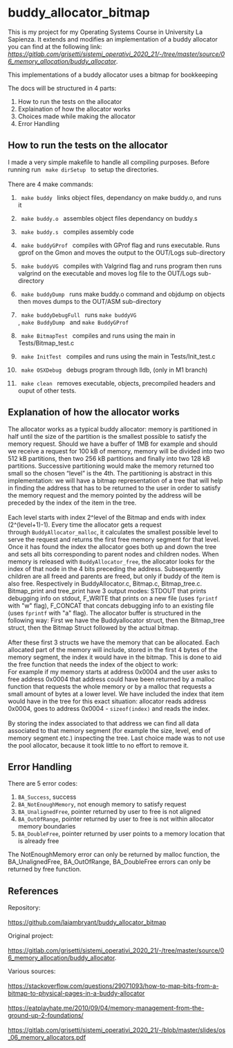 # buddy_allocator_bitmap

This is my project for my Operating Systems Course in University La Sapienza. It extends and modifies an implementation of a buddy allocator you can find at the following link: *https://gitlab.com/grisetti/sistemi_operativi_2020_21/-/tree/master/source/06_memory_allocation/buddy_allocator*.

This implementations of a buddy allocator uses a bitmap for bookkeeping 

The docs will be structured in 4 parts:
  1. How to run the tests on the allocator
  2. Explaination of how the allocator works
  3. Choices made while making the allocator
  4. Error Handling

## How to run the tests on the allocator
  I made a very simple makefile to handle all compiling purposes. Before running run <code> make dirSetup </code> to setup the directories.
  <br><br>
  There are 4 make commands:
    
  1. <code> make buddy </code> links object files, dependancy on make buddy.o, and runs it
    
  2. <code> make buddy.o </code> assembles object files dependancy on buddy.s
    
  3. <code> make buddy.s </code> compiles assembly code
    
  4. <code> make buddyGProf </code> compiles with GProf flag and runs executable. Runs gprof on the Gmon and moves the output to the OUT/Logs sub-directory

  5. <code> make buddyVG </code> compiles with Valgrind flag and runs program then runs valgrind on the executable and moves log file to the OUT/Logs sub-directory

  6. <code> make buddyDump </code> runs make buddy.o command and objdump on objects then moves dumps to the OUT/ASM sub-directory

  7. <code> make buddyDebugFull </code> runs <code>make buddyVG </code>, <code>make BuddyDump </code> and <code>make BuddyGProf </code>
    
  8. <code> make BitmapTest </code> compiles and runs using the main in Tests/Bitmap_test.c
    
  9. <code> make InitTest </code> compiles and runs using the main in Tests/Init_test.c
    
  10. <code> make OSXDebug </code> debugs program through lldb, (only in M1 branch) 

  11. <code> make clean </code> removes executable, objects, precompiled headers and ouput of other tests. 
    


## Explanation of how the allocator works
The allocator works as a typical buddy allocator: memory is partitioned in half until the size of the partition is the smallest possible to satisfy the memory request. Should we have a buffer of 1MB for example and should we receive a request for 100 kB of memory, memory will be divided into two 512 kB partitions, then two 256 kB partitions and finally into two 128 kB partitions. Successive partitioning would make the memory returned too small so the chosen “level” is the 4th. The partitioning is abstract in this implementation: we will have a bitmap representation of a tree that will help in finding the address that has to be returned to the user in order to satisfy the memory request and the memory pointed by the address will be preceded by the index of the item in the tree.<br><br>
Each level starts with index 2^level of the Bitmap and ends with index (2^(level+1)-1). Every time the allocator gets a request through <code>BuddyAllocator_malloc</code>, it calculates the smallest possible level to serve the request and returns the first free memory segment for that level. Once it has found the index the allocator goes both up and down the tree and sets all bits corresponding to parent nodes and children nodes. When memory is released with <code>BuddyAllocator_free</code>, the allocator looks for the index of that node in the 4 bits preceding the address. Subsequently children are all freed and parents are freed, but only if buddy of the item is also free. 
Respectively in BuddyAllocator.c, Bitmap.c, Bitmap_tree.c. Bitmap_print and tree_print have 3 output modes: STDOUT that prints debugging info on stdout, F_WRITE that prints on a new file (uses <code>fprintf</code> with "w" flag), F_CONCAT that concats debugging info to an existing file (uses <code>fprintf</code> with "a" flag). 
The allocator buffer is structured in the following way: First we have the Buddyallocator struct, then the Bitmap_tree struct, then the Bitmap Struct followed by the actual bitmap. <br><br>After these first 3 structs we have the memory that can be allocated. Each allocated part of the memory will include, stored in the first 4 bytes of the memory segment, the index it would have in the bitmap. This is done to aid the free function that needs the index of the object to work: <br>
For example if my memory starts at address 0x0004 and the user asks to free address 0x0004 that address could have been returned by a malloc function that requests the whole memory or by a malloc that requests a small amount of bytes at a lower level. We have included the index that item would have in the tree for this exact situation: allocator reads address 0x0004, goes to address 0x0004 - <code>sizeof(index)</code>  and reads the index.  <br><br>
By storing the index associated to that address we can find all data associated to that memory segment (for example the size, level, end of memory segment etc.) inspecting the tree. 
Last choice made was to not use the pool allocator, because it took little to no effort to remove it.


## Error Handling
There are 5 error codes:
1. <code>BA_Success</code>, success
2. <code>BA_NotEnoughMemory</code>, not enough memory to satisfy request
3. <code>BA_UnalignedFree</code>, pointer returned by user to free is not aligned
4. <code>BA_OutOfRange</code>, pointer returned by user to free is not within allocator memory boundaries
5. <code>BA_DoubleFree</code>, pointer returned by user points to a memory location that is already free

The NotEnoughMemory error can only be returned by malloc function, the  BA_UnalignedFree, BA_OutOfRange, BA_DoubleFree errors can only be returned by free function.


## References
Repository:<br><br>
 https://github.com/laiambryant/buddy_allocator_bitmap

Original project: <br><br>
https://gitlab.com/grisetti/sistemi_operativi_2020_21/-/tree/master/source/06_memory_allocation/buddy_allocator.

Various sources:<br><br>
https://stackoverflow.com/questions/29071093/how-to-map-bits-from-a-bitmap-to-physical-pages-in-a-buddy-allocator<br><br>
https://eatplayhate.me/2010/09/04/memory-management-from-the-ground-up-2-foundations/<br><br>
https://gitlab.com/grisetti/sistemi_operativi_2020_21/-/blob/master/slides/os_06_memory_allocators.pdf
